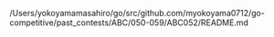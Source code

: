 /Users/yokoyamamasahiro/go/src/github.com/myokoyama0712/go-competitive/past_contests/ABC/050-059/ABC052/README.md